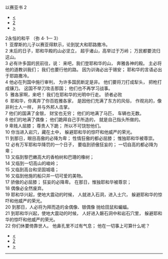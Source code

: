 ﻿





 以赛亚书 2




* [<](bible/ISA01.md)
* [2](bible/ISA.md)
* [>](bible/ISA03.md)



 
2永恒的和平 （弥
4·
1—
3）  
1  亚摩斯的儿子以赛亚得默示，论到犹大和耶路撒冷。  
2 末后的日子，耶和华殿的山必坚立， 超乎诸山，高举过于万岭； 万民都要流归这山。  
3 必有许多国的民前往，说： 来吧，我们登耶和华的山， 奔雅各神的殿。 主必将他的道教训我们； 我们也要行他的路。 因为训诲必出于锡安； 耶和华的言语必出于耶路撒冷。  
4 他必在列国中施行审判， 为许多国民断定是非。 他们要将刀打成犁头， 把枪打成镰刀。 这国不举刀攻击那国； 他们也不再学习战事。  
5  雅各家啊，来吧！ 我们在耶和华的光明中行走。 骄者必败  
6  耶和华，你离弃了你百姓雅各家， 是因他们充满了东方的风俗， 作观兆的，像非利士人一样， 并与外邦人击掌。  
7 他们的国满了金银， 财宝也无穷； 他们的地满了马匹， 车辆也无数。  
8 他们的地满了偶像； 他们跪拜自己手所造的， 就是自己指头所做的。  
9 卑贱人屈膝； 尊贵人下跪； 所以不可饶恕他们。  
10 你当进入岩穴，藏在土中， 躲避耶和华的惊吓和他威严的荣光。  
11 到那日，眼目高傲的必降为卑； 性情狂傲的都必屈膝； 惟独耶和华被尊崇。     
12 必有万军耶和华降罚的一个日子， 要临到骄傲狂妄的； 一切自高的都必降为卑；  
13 又临到黎巴嫩高大的香柏树和巴珊的橡树；  
14 又临到一切高山的峻岭；  
15 又临到高台和坚固城墙；  
16 又临到他施的船只并一切可爱的美物。  
17 骄傲的必屈膝； 狂妄的必降卑。 在那日，惟独耶和华被尊崇；  
18 偶像必全然废弃。  
19 耶和华兴起，使地大震动的时候， 人就进入石洞，进入土穴， 躲避耶和华的惊吓和他威严的荣光。  
20 到那日，人必将为拜而造的金偶像、银偶像 抛给田鼠和蝙蝠。  
21 到耶和华兴起，使地大震动的时候， 人好进入磐石洞中和岩石穴里， 躲避耶和华的惊吓和他威严的荣光。  
22 你们休要倚靠世人。 他鼻孔里不过有气息； 他在一切事上可算什么呢？ 
* [<](bible/ISA01.md)
* [2](bible/ISA.md)
* [>](bible/ISA03.md)





---









